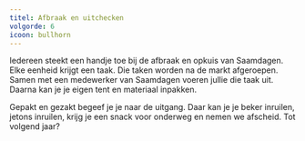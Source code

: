 ```yaml
---
titel: Afbraak en uitchecken
volgorde: 6
icoon: bullhorn
---
```


Iedereen steekt een handje toe bij de afbraak en opkuis van Saamdagen. Elke eenheid krijgt een taak. Die taken worden na de markt afgeroepen. Samen met een medewerker van Saamdagen voeren jullie die taak uit. Daarna kan je je eigen tent en materiaal inpakken.  

Gepakt en gezakt begeef je je naar de uitgang. Daar kan je je beker inruilen, jetons inruilen, krijg je een snack voor onderweg en nemen we afscheid. Tot volgend jaar? 
